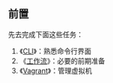 ## 前置

先去完成下面这些任务：

1. 《[CLI](https://cli.ninghao.net/)》：熟悉命令行界面
2. 《[工作流](https://workflow.ninghao.net/)》：必要的前期准备
3. 《[Vagrant](https://vagrant.ninghao.net/)》：管理虚拟机



